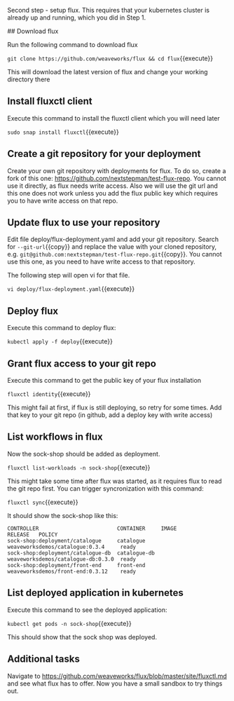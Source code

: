 Second step - setup flux. This requires that your kubernetes cluster is already up and running, which you did in Step 1.

## Download flux

Run the following command to download flux

`git clone https://github.com/weaveworks/flux && cd flux`{{execute}}

This will download the latest version of flux and change your working directory there

## Install fluxctl client

Execute this command to install the fluxctl client which you will need later

`sudo snap install fluxctl`{{execute}}

## Create a git repository for your deployment

Create your own git repository with deployments for flux.
To do so, create a fork of this one: https://github.com/nextstepman/test-flux-repo.
You cannot use it directly, as flux needs write access. Also we will use the git url and this one does not work
unless you add the flux public key which requires you to have write access on that repo.

## Update flux to use your repository

Edit file deploy/flux-deployment.yaml and add your git repository. Search for 
`--git-url`{{copy}} and replace the value with your cloned repository, e.g. `git@github.com:nextstepman/test-flux-repo.git`{{copy}}. You cannot use this one, as you need to have write access to that repository. 

The following step will open vi for that file.

`vi deploy/flux-deployment.yaml`{{execute}}

## Deploy flux

Execute this command to deploy flux:

`kubectl apply -f deploy`{{execute}}

## Grant flux access to your git repo

Execute this command to get the public key of your flux installation

`fluxctl identity`{{execute}}

This might fail at first, if flux is still deploying, so retry for some times. 
Add that key to your git repo (in github, add a deploy key with write access)

## List workflows in flux

Now the sock-shop should be added as deployment.

`fluxctl list-workloads -n sock-shop`{{execute}}

This might take some time after flux was started, as it requires flux to read the git repo first. 
You can trigger syncronization with this command:

`fluxctl sync`{{execute}}

It should show the sock-shop like this:

```
CONTROLLER                         CONTAINER     IMAGE                               RELEASE   POLICY
sock-shop:deployment/catalogue     catalogue     weaveworksdemos/catalogue:0.3.4     ready
sock-shop:deployment/catalogue-db  catalogue-db  weaveworksdemos/catalogue-db:0.3.0  ready
sock-shop:deployment/front-end     front-end     weaveworksdemos/front-end:0.3.12    ready
```

## List deployed application in kubernetes

Execute this command to see the deployed application:

`kubectl get pods -n sock-shop`{{execute}}

This should show that the sock shop was deployed.

## Additional tasks

Navigate to https://github.com/weaveworks/flux/blob/master/site/fluxctl.md and see what flux has to offer. Now you have a small sandbox to try things out.